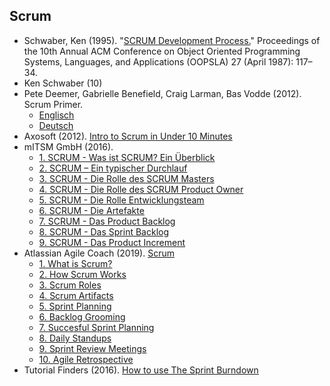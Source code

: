 ## Scrum

  * Schwaber, Ken (1995). "[SCRUM Development Process.](https://scrumorg-website-prod.s3.amazonaws.com/drupal/2016-09/Scrum%20OOPSLA%201995.pdf)" Proceedings of the 10th Annual ACM Conference on Object Oriented Programming Systems, Languages, and Applications (OOPSLA) 27 (April 1987): 117–34.
  * Ken Schwaber (10)
  * Pete Deemer, Gabrielle Benefield, Craig Larman, Bas Vodde (2012). Scrum Primer.
    - [Englisch](https://scrumprimer.org/scrumprimer20.pdf)
    - [Deutsch](https://scrumprimer.org/primers/de_scrumprimer20.pdf)
  * Axosoft (2012). [Intro to Scrum in Under 10 Minutes](https://youtu.be/XU0llRltyFM)
  * mITSM GmbH (2016).
    - [1. SCRUM - Was ist SCRUM? Ein Überblick](https://youtu.be/bec3yG7xJhU)
    - [2. SCRUM – Ein typischer Durchlauf](https://youtu.be/RYdTPwMOorY)
    - [3. SCRUM - Die Rolle des SCRUM Masters](https://youtu.be/f8TrO0TWIL8)
    - [4. SCRUM - Die Rolle des SCRUM Product Owner](https://youtu.be/qiM5sXaIU1Y)
    - [5. SCRUM - Die Rolle Entwicklungsteam](https://youtu.be/PjgVEo1GWEg)
    - [6. SCRUM - Die Artefakte](https://youtu.be/sLTC3nm6AOA)
    - [7. SCRUM - Das Product Backlog](https://youtu.be/B1TgrfaNv6s)
    - [8. SCRUM - Das Sprint Backlog](https://youtu.be/OqM-bWz_w4I)
    - [9. SCRUM - Das Product Increment](https://youtu.be/MquP6sTzq98)
  * Atlassian Agile Coach (2019). [Scrum](https://www.atlassian.com/agile/scrum)
    - [1. What is Scrum?](https://youtu.be/b02ZkndLk1Y)
    - [2. How Scrum Works](https://youtu.be/js8qoCVuQko)
    - [3. Scrum Roles](https://youtu.be/fIY-yi4ckkE)
    - [4. Scrum Artifacts](https://youtu.be/BkiAMlUF3YI)
    - [5. Sprint Planning](https://youtu.be/yvFcRcmrMaU)
    - [6. Backlog Grooming](https://youtu.be/zkZJxvKzILY)
    - [7. Succesful Sprint Planning](https://youtu.be/9NWbQlRcdh0)
    - [8. Daily Standups](https://youtu.be/er9gntPjTJU)
    - [9. Sprint Review Meetings](https://youtu.be/InXAS_zRvqQ)
    - [10. Agile Retrospective](https://youtu.be/dJNCHvqKljU)
  * Tutorial Finders (2016). [How to use The Sprint Burndown](https://youtu.be/GokN-50Jt4A)
 
